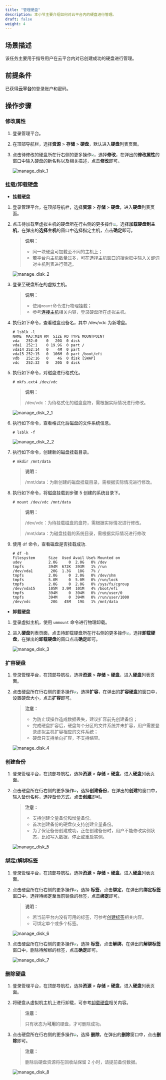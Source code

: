 ```yaml
---
title: "管理硬盘"
description: 本小节主要介绍如何对云平台内的硬盘进行管理。
draft: false
weight: 4
---
```


## 场景描述

该任务主要用于指导用户在云平台内对已创建成功的硬盘进行管理。

## 前提条件

已获得**云平台**的登录账户和密码。


## 操作步骤

### 修改属性

1. 登录管理平台。

2. 在顶部导航栏，选择**资源** > **存储** > **硬盘**，默认进入**硬盘**列表页面。


3. 点击待修改的硬盘所在行右侧的更多操作<img src="../../_images/more_operation.png" style="zoom:50%;" />，选择**修改**，在弹出的**修改属性**的窗口中输入硬盘的新名称以及相关描述，点击**修改**即可。

   ![manage_disk_1](../../_images/manage_disk_1.png)

### 挂载/卸载硬盘

- **挂载硬盘**

1. 登录管理平台，在顶部导航栏，选择**资源** > **存储** > **硬盘**，进入**硬盘**列表页面。

2. 点击待加载至虚拟主机的硬盘所在行右侧的更多操作<img src="../../_images/more_operation.png" style="zoom:50%;" />，选择**加载硬盘到主机**，在弹出的**选择主机**的窗口中选择指定主机，点击**确定**即可。

   > **说明：**
   >
   > - 同一块硬盘可加载至不同的主机上；
   > - 若平台内主机数量过多，可在选择主机窗口的搜索框中输入关键词对主机列表进行筛选。

   ![manage_disk_2](../../_images/manage_disk_2.png)

3. 登录至硬盘所在的虚拟主机。

   > **说明：**
   >
   > - 使用`mount`命令进行物理挂载；
   > - 参考[连接主机](/resource/virtual/expresscloud/link_virtual)相关内容，登录硬盘所在虚拟主机。

4. 执行如下命令，查看磁盘设备名，其中 /dev/vdc 为新增盘。
   ```
   # lsblk -l
   NAME  MAJ:MIN RM  SIZE RO TYPE MOUNTPOINT
   vda   252:0    0   20G  0 disk
   vda1  252:1    0 19.9G  0 part /
   vda14 252:14   0    4M  0 part
   vda15 252:15   0  106M  0 part /boot/efi
   vdb   252:16   0    4G  0 disk [SWAP]
   vdc   252:32   0   20G  0 disk
   ```

5. 执行如下命令，对磁盘进行格式化。

   ```
   # mkfs.ext4 /dev/vdc
   ```
   > **说明：**
   >
   > /dev/vdc：为待格式化的磁盘盘符，需根据实际情况进行修改。

   ![manage_disk_2_1](../../_images/manage_disk_2_1.png)

6. 执行如下命令，查看格式化后磁盘的文件系统信息。
   ```
   # lsblk -f
   ```

   ![manage_disk_2_2](../../_images/manage_disk_2_2.png)

7. 执行如下命令，创建新的磁盘挂载目录。
   ```
   # mkdir /mnt/data
   ```
   > **说明：**
   >
   > /mnt/data：为新创建的磁盘挂载目录，需根据实际情况进行修改。

8. 执行如下命令，将磁盘挂载到步骤 5 创建的系统目录下。

   ```
   # mount /dev/vdc /mnt/data
   ```
   > **说明：**
   >
   > /dev/vdc：为待挂载磁盘的盘符，需根据实际情况进行修改。
   >
   > /mnt/data：为磁盘挂载的系统目录，需根据实际情况进行修改

9. 使用 `df` 命令，查看磁盘是否挂载成功.

   ```
   # df -h
   Filesystem      Size  Used Avail Use% Mounted on
   udev            2.0G     0  2.0G   0% /dev
   tmpfs           394M  672K  393M   1% /run
   /dev/vda1        20G  1.3G   18G   7% /
   tmpfs           2.0G     0  2.0G   0% /dev/shm
   tmpfs           5.0M     0  5.0M   0% /run/lock
   tmpfs           2.0G     0  2.0G   0% /sys/fs/cgroup
   /dev/vda15      105M  3.9M  101M   4% /boot/efi
   tmpfs           394M     0  394M   0% /run/user/0
   tmpfs           394M     0  394M   0% /run/user/1000
   /dev/vdc         20G   45M   19G   1% /mnt/data

- **卸载硬盘**

1. 登录虚拟主机，使用 `ummount` 命令进行物理卸载。

2. 进入**硬盘**列表页面，点击待卸载硬盘所在行右侧的更多操作<img src="../../_images/more_operation.png" style="zoom:50%;" />，选择**卸载硬盘**，在弹出的**卸载硬盘**的窗口点击**确定**即可。

   ![manage_disk_3](../../_images/manage_disk_3.png)

### 扩容硬盘

1. 登录管理平台，在顶部导航栏，选择**资源** > **存储** > **硬盘**，进入**硬盘**列表页面。

2. 点击硬盘所在行右侧的更多操作<img src="../../_images/more_operation.png" style="zoom:50%;" />，选择**扩容**，在弹出的**扩容硬盘**的窗口中，设置硬盘大小，点击**扩容**即可。

   > **注意：**
   >
   > - 为防止误操作造成数据丢失，建议扩容前先创建备份；
   > - 完成硬盘扩容后，硬盘每个分区的文件系统并未扩容，用户需要登录虚拟主机扩容相应的文件系统；
   > - 硬盘只支持单向扩容，不支持缩容。

   ![manage_disk_4](../../_images/manage_disk_4.png)

### 创建备份

1. 登录管理平台，在顶部导航栏，选择**资源** > **存储** > **硬盘**，进入**硬盘**列表页面。

2. 点击硬盘所在行右侧的更多操作<img src="../../_images/more_operation.png" style="zoom:50%;" />，选择**创建备份**，在弹出的**创建**的窗口中，输入备份名称，选择备份方式，点击**创建**即可。

   > **注意：**
   >
   > - 支持创建全量备份和增量备份。
   > - 首次创建备份的硬盘仅支持创建全量备份。
   > - 为了保证备份创建成功，正在创建备份时，用户不能修改实例状态，比如写入数据，停止或重启实例。

   ![manage_disk_5](../../_images/manage_disk_5.png)


### 绑定/解绑标签

1. 登录管理平台，在顶部导航栏，选择**资源** > **存储** > **硬盘**，进入**硬盘**列表页面。

2. 点击硬盘所在行右侧的更多操作<img src="../../_images/more_operation.png" style="zoom:50%;" />，选择 **标签**，点击**绑定**，在弹出的**绑定标签**窗口中，选择待绑定至当前镜像的标签，点击**绑定**即可。

   > **说明：**
   >
   > - 若当前平台内没有可用的标签，可参考[创建标签](/ops_tool/label/create_label)相关内容。
   > - 可绑定单个或多个标签。

   ![manage_disk_6](../../_images/manage_disk_6.png)

3. 点击硬盘所在行右侧的更多操作<img src="../../_images/more_operation.png" style="zoom:50%;" />，选择 **标签**，点击**解绑**，在弹出的**解绑标签**窗口中，删除待解绑的标签，点击**确定**即可。

   ![manage_disk_7](../../_images/manage_disk_7.png)


### 删除硬盘

1. 登录管理平台，在顶部导航栏，选择**资源** > **存储** > **硬盘**，进入**硬盘**列表页面。

2. 将硬盘从虚拟机主机上进行卸载，可参考[卸载硬盘](#挂载卸载硬盘)相关内容。

   > **注意：**
   > 
   > 只有状态为**可用**的硬盘，才可删除成功。

3. 点击硬盘所在行右侧的更多操作<img src="../../_images/more_operation.png" style="zoom:50%;" />，选择 **删除**，在弹出的**删除**窗口中，点击**删除**即可。

   > **注意：**
   > 
   > 删除后硬盘资源将在回收站保留 2 小时，请提前备份数据。

      ![manage_disk_8](../../_images/manage_disk_8.png)